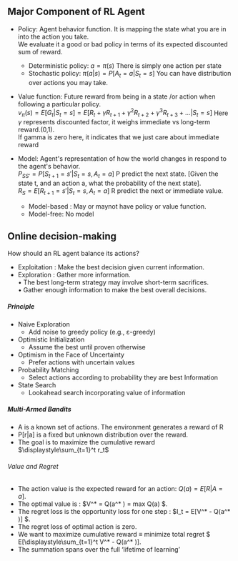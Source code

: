 ## Major Component of RL Agent
  * Policy: Agent behavior function. It is mapping the state what you are in into the action you take.  
            We evaluate it a good or bad policy in terms of its expected discounted sum of reward.
    * Deterministic policy: $a = \pi(s)$
      There is simply one action per state
    * Stochastic policy: $\pi(a|s) = P[A_t = a | S_t =s]$
      You can have distribution over actions you may take.  
      
  * Value function: Future reward from being in a state /or action when following a particular policy.  
    $v_\pi (s) = E[G_t | S_t = s] = E[R_t + \gamma R_{t+1} + \gamma^2 R_{t+2} + \gamma^3 R_{t+3} + ...| S_t = s]$ 
    Here $\gamma$ represents discounted factor, it weighs immediate vs long-term reward.(0,1).  
    If gamma is zero here, it indicates that we just care about immediate reward
    
  * Model: Agent's representation of how the world changes in respond to the agent's behavior.  
    $P_{SS'} = P[S_{t+1} = s' | S_t = s, A_t = a]$ P predict the next state.  [Given the state t, and an action a, what the probability of the next state].  
    $R_{S} = E[R_{t+1} = s' | S_t = s, A_t = a]$ R predict the next or immediate value.
    * Model-based : May or maynot have policy or value function. 
    * Model-free: No model  

## Online decision-making
How should an RL agent balance its actions?  
 * Exploitation : Make the best decision given current information.  
 * Exploration : Gather more information.  
   • The best long-term strategy may involve short-term sacrifices.  
   • Gather enough information to make the best overall decisions.  
 
 ##### Principle
 * Naive Exploration 
   * Add noise to greedy policy (e.g., ε-greedy) 
 * Optimistic Initialization 
   * Assume the best until proven otherwise 
 * Optimism in the Face of Uncertainty 
   * Prefer actions with uncertain values 
 * Probability Matching 
   * Select actions according to probability they are best Information 
 * State Search 
   * Lookahead search incorporating value of information

##### Multi-Armed Bandits
* A is a known set of actions. The environment generates a reward of R
* P[r|a] is a fixed but unknown distribution over the reward.
* The goal is to maximize the cumulative reward $\displaystyle\sum_{t=1}^t r_t$

###### Value and Regret
* The action value is the expected reward for an action: $Q(a) = E[R| A = a ]$.  
* The optimal value is : $V^* = Q(a^* ) = max Q(a) $.  
* The regret loss is the opportunity loss for one step : $I_t = E[V^* - Q(a^* )] $.  
* The regret loss of optimal action is zero.
* We want to maximize cumulative reward ≡ minimize total regret $ E[\displaystyle\sum_{t=1}^t V^* - Q(a^* )]. 
* The summation spans over the full ‘lifetime of learning’





